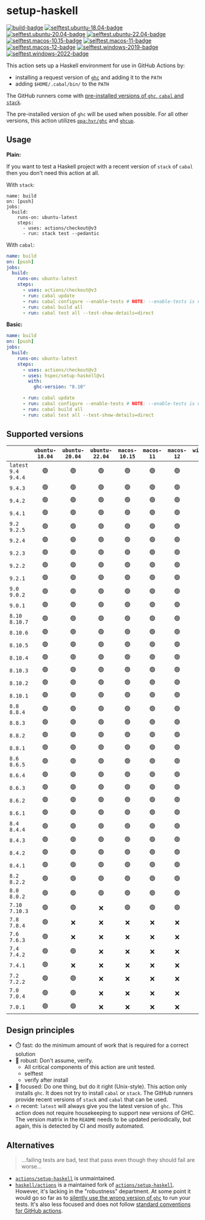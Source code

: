 # setup-haskell
[![build-badge][]][build]
[![selftest.ubuntu-18.04-badge][]][selftest.ubuntu-18.04]
[![selftest.ubuntu-20.04-badge][]][selftest.ubuntu-20.04]
[![selftest.ubuntu-22.04-badge][]][selftest.ubuntu-22.04]
[![selftest.macos-10.15-badge][]][selftest.macos-10.15]
[![selftest.macos-11-badge][]][selftest.macos-11]
[![selftest.macos-12-badge][]][selftest.macos-12]
[![selftest.windows-2019-badge][]][selftest.windows-2019]
[![selftest.windows-2022-badge][]][selftest.windows-2022]

This action sets up a Haskell environment for use in GitHub Actions by:

- installing a request version of [`ghc`][] and adding it to the `PATH`
- adding `$HOME/.cabal/bin/` to the `PATH`

The GitHub runners come with [pre-installed versions of `ghc`, `cabal` and
`stack`][preinstalled-software].

The pre-installed version of `ghc` will be used when possible.  For all other
versions, this action utilizes [`ppa:hvr/ghc`][] and [`ghcup`][].

[preinstalled-software]: https://docs.github.com/en/actions/using-github-hosted-runners/about-github-hosted-runners#preinstalled-software

[`ghc`]: https://downloads.haskell.org/ghc/latest/docs/users_guide/
[`ghcup`]: https://www.haskell.org/ghcup/
[`ppa:hvr/ghc`]: https://launchpad.net/~hvr/+archive/ubuntu/ghc

[build]: https://github.com/hspec/setup-haskell/actions/workflows/build.yml
[build-badge]: https://github.com/hspec/setup-haskell/actions/workflows/build.yml/badge.svg
[selftest.macos-10.15]: https://github.com/hspec/setup-haskell/actions/workflows/selftest.macos-10.15.yml
[selftest.macos-11]: https://github.com/hspec/setup-haskell/actions/workflows/selftest.macos-11.yml
[selftest.macos-12]: https://github.com/hspec/setup-haskell/actions/workflows/selftest.macos-12.yml
[selftest.ubuntu-18.04]: https://github.com/hspec/setup-haskell/actions/workflows/selftest.ubuntu-18.04.yml
[selftest.ubuntu-20.04]: https://github.com/hspec/setup-haskell/actions/workflows/selftest.ubuntu-20.04.yml
[selftest.ubuntu-22.04]: https://github.com/hspec/setup-haskell/actions/workflows/selftest.ubuntu-22.04.yml
[selftest.windows-2019]: https://github.com/hspec/setup-haskell/actions/workflows/selftest.windows-2019.yml
[selftest.windows-2022]: https://github.com/hspec/setup-haskell/actions/workflows/selftest.windows-2022.yml
[selftest.macos-10.15-badge]: https://github.com/hspec/setup-haskell/actions/workflows/selftest.macos-10.15.yml/badge.svg
[selftest.macos-11-badge]: https://github.com/hspec/setup-haskell/actions/workflows/selftest.macos-11.yml/badge.svg
[selftest.macos-12-badge]: https://github.com/hspec/setup-haskell/actions/workflows/selftest.macos-12.yml/badge.svg
[selftest.ubuntu-18.04-badge]: https://github.com/hspec/setup-haskell/actions/workflows/selftest.ubuntu-18.04.yml/badge.svg
[selftest.ubuntu-20.04-badge]: https://github.com/hspec/setup-haskell/actions/workflows/selftest.ubuntu-20.04.yml/badge.svg
[selftest.ubuntu-22.04-badge]: https://github.com/hspec/setup-haskell/actions/workflows/selftest.ubuntu-22.04.yml/badge.svg
[selftest.windows-2019-badge]: https://github.com/hspec/setup-haskell/actions/workflows/selftest.windows-2019.yml/badge.svg
[selftest.windows-2022-badge]: https://github.com/hspec/setup-haskell/actions/workflows/selftest.windows-2022.yml/badge.svg

## Usage

**Plain:**

If you want to test a Haskell project with a recent version of `stack` of
`cabal` then you don't need this action at all.

With `stack`:

```
name: build
on: [push]
jobs:
  build:
    runs-on: ubuntu-latest
    steps:
      - uses: actions/checkout@v3
      - run: stack test --pedantic
```

With `cabal`:

```yaml
name: build
on: [push]
jobs:
  build:
    runs-on: ubuntu-latest
    steps:
      - uses: actions/checkout@v3
      - run: cabal update
      - run: cabal configure --enable-tests # NOTE: --enable-tests is necessary due to https://github.com/haskell/cabal/issues/5079
      - run: cabal build all
      - run: cabal test all --test-show-details=direct
```

**Basic:**

```yaml
name: build
on: [push]
jobs:
  build:
    runs-on: ubuntu-latest
    steps:
      - uses: actions/checkout@v3
      - uses: hspec/setup-haskell@v1
        with:
          ghc-version: "8.10"

      - run: cabal update
      - run: cabal configure --enable-tests # NOTE: --enable-tests is necessary due to https://github.com/haskell/cabal/issues/5079
      - run: cabal build all
      - run: cabal test all --test-show-details=direct
```

## Supported versions
<!-- BEGIN generated by generate/readme.ts -->
|                        | `ubuntu-18.04` | `ubuntu-20.04` | `ubuntu-22.04` | `macos-10.15` | `macos-11` | `macos-12` | `windows-2019` | `windows-2022` |
| :--------------------- | :------------: | :------------: | :------------: | :-----------: | :--------: | :--------: | :------------: | :------------: |
| `latest` `9.4` `9.4.4` |       🟢       |       🟢       |       🟢       |       🟢      |     🟢     |     🟢     |       🟢       |       🟢       |
| `9.4.3`                |       🟢       |       🟢       |       🟢       |       🟢      |     🟢     |     🟢     |       🟢       |       🟢       |
| `9.4.2`                |       🟢       |       🟢       |       🟢       |       🟢      |     🟢     |     🟢     |       🟢       |       🟢       |
| `9.4.1`                |       🟢       |       🟢       |       🟢       |       🟢      |     🟢     |     🟢     |       🟢       |       🟢       |
| `9.2` `9.2.5`          |       🟢       |       🟢       |       🟢       |       🟢      |     🟢     |     🟢     |       🟢       |       🟢       |
| `9.2.4`                |       🟢       |       🟢       |       🟢       |       🟢      |     🟢     |     🟢     |       🟢       |       🟢       |
| `9.2.3`                |       🟢       |       🟢       |       🟢       |       🟢      |     🟢     |     🟢     |       🟢       |       🟢       |
| `9.2.2`                |       🟢       |       🟢       |       🟢       |       🟢      |     🟢     |     🟢     |       🟢       |       🟢       |
| `9.2.1`                |       🟢       |       🟢       |       🟢       |       🟢      |     🟢     |     🟢     |       🟢       |       🟢       |
| `9.0` `9.0.2`          |       🟢       |       🟢       |       🟢       |       🟢      |     🟢     |     🟢     |       🟢       |       🟢       |
| `9.0.1`                |       🟢       |       🟢       |       🟢       |       🟢      |     🟢     |     🟢     |       🟢       |       🟢       |
| `8.10` `8.10.7`        |       🟢       |       🟢       |       🟢       |       🟢      |     🟢     |     🟢     |       🟢       |       🟢       |
| `8.10.6`               |       🟢       |       🟢       |       🟢       |       🟢      |     🟢     |     🟢     |       🟢       |       🟢       |
| `8.10.5`               |       🟢       |       🟢       |       🟢       |       🟢      |     🟢     |     🟢     |       🟢       |       🟢       |
| `8.10.4`               |       🟢       |       🟢       |       🟢       |       🟢      |     🟢     |     🟢     |       🟢       |       🟢       |
| `8.10.3`               |       🟢       |       🟢       |       🟢       |       🟢      |     🟢     |     🟢     |       🟢       |       🟢       |
| `8.10.2`               |       🟢       |       🟢       |       🟢       |       🟢      |     🟢     |     🟢     |       🟢       |       🟢       |
| `8.10.1`               |       🟢       |       🟢       |       🟢       |       🟢      |     🟢     |     🟢     |       🟢       |       🟢       |
| `8.8` `8.8.4`          |       🟢       |       🟢       |       🟢       |       🟢      |     🟢     |     🟢     |       🟢       |       🟢       |
| `8.8.3`                |       🟢       |       🟢       |       🟢       |       🟢      |     🟢     |     🟢     |       🟢       |       ❌       |
| `8.8.2`                |       🟢       |       🟢       |       🟢       |       🟢      |     🟢     |     🟢     |       🟢       |       🟢       |
| `8.8.1`                |       🟢       |       🟢       |       🟢       |       🟢      |     🟢     |     🟢     |       🟢       |       🟢       |
| `8.6` `8.6.5`          |       🟢       |       🟢       |       🟢       |       🟢      |     🟢     |     🟢     |       🟢       |       🟢       |
| `8.6.4`                |       🟢       |       🟢       |       🟢       |       🟢      |     🟢     |     🟢     |       🟢       |       🟢       |
| `8.6.3`                |       🟢       |       🟢       |       🟢       |       🟢      |     🟢     |     🟢     |       🟢       |       🟢       |
| `8.6.2`                |       🟢       |       🟢       |       🟢       |       🟢      |     🟢     |     🟢     |       🟢       |       🟢       |
| `8.6.1`                |       🟢       |       🟢       |       🟢       |       🟢      |     🟢     |     🟢     |       🟢       |       🟢       |
| `8.4` `8.4.4`          |       🟢       |       🟢       |       🟢       |       🟢      |     🟢     |     🟢     |       🟢       |       🟢       |
| `8.4.3`                |       🟢       |       🟢       |       🟢       |       🟢      |     🟢     |     🟢     |       🟢       |       🟢       |
| `8.4.2`                |       🟢       |       🟢       |       🟢       |       🟢      |     🟢     |     🟢     |       🟢       |       🟢       |
| `8.4.1`                |       🟢       |       🟢       |       🟢       |       🟢      |     🟢     |     🟢     |       🟢       |       🟢       |
| `8.2` `8.2.2`          |       🟢       |       🟢       |       🟢       |       🟢      |     🟢     |     🟢     |       🟢       |       🟢       |
| `8.0` `8.0.2`          |       🟢       |       🟢       |       🟢       |       🟢      |     🟢     |     🟢     |       🟢       |       🟢       |
| `7.10` `7.10.3`        |       🟢       |       🟢       |       ❌       |       🟢      |     🟢     |     🟢     |       🟢       |       🟢       |
| `7.8` `7.8.4`          |       🟢       |       ❌       |       ❌       |       ❌      |     ❌     |     ❌     |       ❌       |       ❌       |
| `7.6` `7.6.3`          |       🟢       |       ❌       |       ❌       |       ❌      |     ❌     |     ❌     |       ❌       |       ❌       |
| `7.4` `7.4.2`          |       🟢       |       🟢       |       ❌       |       ❌      |     ❌     |     ❌     |       ❌       |       ❌       |
| `7.4.1`                |       🟢       |       ❌       |       ❌       |       ❌      |     ❌     |     ❌     |       ❌       |       ❌       |
| `7.2` `7.2.2`          |       🟢       |       🟢       |       ❌       |       ❌      |     ❌     |     ❌     |       ❌       |       ❌       |
| `7.0` `7.0.4`          |       🟢       |       🟢       |       ❌       |       ❌      |     ❌     |     ❌     |       ❌       |       ❌       |
| `7.0.1`                |       🟢       |       🟢       |       ❌       |       ❌      |     ❌     |     ❌     |       ❌       |       ❌       |
<!-- generated by generate/readme.ts END -->

## Design principles

- ⏱️ fast: do the minimum amount of work that is required for a correct
  solution
- 🦾 robust: Don't assume, verify.
    - All critical components of this action are unit tested.
    - selftest
    - verify after install
- 🎯 focused: Do one thing, but do it right (Unix-style).  This action only
  installs `ghc`.  It does not try to install `cabal` or `stack`.  The GitHub
  runners provide recent versions of `stack` and `cabal` that can be used.
- 🔥 recent: `latest` will always give you the latest version of `ghc`.  This
  action does not require housekeeping to support new versions of GHC.  The
  version matrix in the `README` needs to be updated periodically, but again,
  this is detected by CI and mostly automated.

## Alternatives
> ...failing tests are bad, test that pass even though they should fail are
> worse...

- [`actions/setup-haskell`][] is unmaintained.
- [`haskell/actions`][] is a maintained fork of [`actions/setup-haskell`][].
  However, it's lacking in the "robustness" department.  At some point it would
  go so far as to [silently use the wrong version of
  `ghc`](https://github.com/haskell/actions/issues/80) to run your tests.  It's
  also less focused and does not follow [standard conventions for GitHub
  actions](
  https://github.com/haskell/actions/issues/18#issuecomment-762914338).

[`haskell/actions`]: https://github.com/haskell/actions
[`actions/setup-haskell`]: https://github.com/actions/setup-haskell
